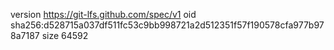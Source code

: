 version https://git-lfs.github.com/spec/v1
oid sha256:d528715a037df511fc53c9bb998721a2d512351f57f190578cfa977b978a7187
size 64592
